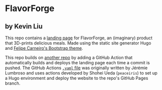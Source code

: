 # FlavorForge
## by Kevin Liu

This repo contains a [landing page](https://liuxk83.github.io/hugo-mock-landing-page-domain-name/) for FlavorForge, an (imaginary) product that 3D-prints delicious meals.
Made using the static site generator Hugo and [Felipe Carneiro's Bootstrap theme](https://github.com/filipecarneiro/hugo-bootstrap-theme).

This repo builds on [another repo](https://github.com/liuxk83/hugo-mock-landing-page) by adding a GitHub Action that automatically builds and deploys the landing page each time a commit is pushed. The GitHub Actions [`.yaml` file](https://github.com/liuxk83/hugo-mock-landing-page-domain-name/blob/main/.github/workflows/gh-pages-deployment.yaml) was originally written by Jérémie Lumbroso and uses actions developed by Shohei Ueda (`peaceiris`) to set up a Hugo environment and deploy the website to the repo's GitHub Pages branch.